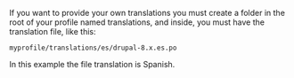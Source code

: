 If you want to provide your own translations you must create a folder in the root of your profile named translations, and inside, you must have the translation file, like this:

`myprofile/translations/es/drupal-8.x.es.po`

In this example the file translation is Spanish.